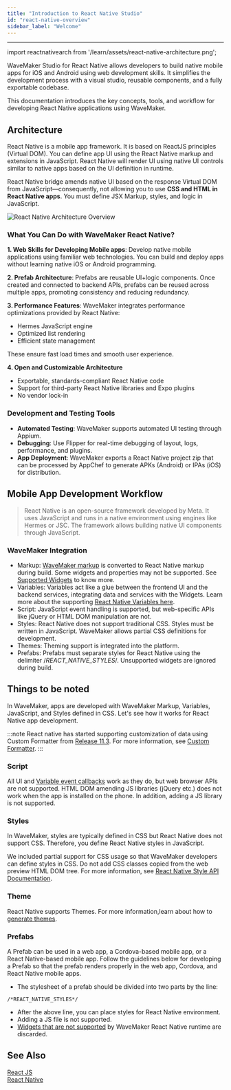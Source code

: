 ```yaml
---
title: "Introduction to React Native Studio"
id: "react-native-overview"
sidebar_label: "Welcome"
---
```

---

import reactnativearch from '/learn/assets/react-native-architecture.png';

WaveMaker Studio for React Native allows developers to build native mobile apps for iOS and Android using web development skills. It simplifies the development process with a visual studio, reusable components, and a fully exportable codebase.

This documentation introduces the key concepts, tools, and workflow for developing React Native applications using WaveMaker.

## Architecture

React Native is a mobile app framework. It is based on ReactJS principles (Virtual DOM). You can define app UI using the React Native markup and extensions in JavaScript. React Native will render UI using native UI controls similar to native apps based on the UI definition in runtime.

React Native bridge amends native UI based on the response Virtual DOM from JavaScript—consequently, not allowing you to use **CSS and HTML in React Native apps**. You must define JSX Markup, styles, and logic in JavaScript.

<img 
  src={reactnativearch}
  alt="React Native Architecture Overview"
  className="doc-responsive-image-big"
/>


### What You Can Do with WaveMaker React Native?

**1. Web Skills for Developing Mobile apps**: Develop native mobile applications using familiar web technologies. You can build and deploy apps without learning native iOS or Android programming.

**2. Prefab Architecture**: Prefabs are reusable UI+logic components. Once created and connected to backend APIs, prefabs can be reused across multiple apps, promoting consistency and reducing redundancy.

**3. Performance Features**: WaveMaker integrates performance optimizations provided by React Native:

- Hermes JavaScript engine
- Optimized list rendering
- Efficient state management

These ensure fast load times and smooth user experience. 

**4. Open and Customizable Architecture**

- Exportable, standards-compliant React Native code
- Support for third-party React Native libraries and Expo plugins
- No vendor lock-in

### Development and Testing Tools

- **Automated Testing**: WaveMaker supports automated UI testing through Appium.
- **Debugging**: Use Flipper for real-time debugging of layout, logs, performance, and plugins.
- **App Deployment**: WaveMaker exports a React Native project zip that can be processed by AppChef to generate APKs (Android) or IPAs (iOS) for distribution.

## Mobile App Development Workflow

> React Native is an open-source framework developed by Meta. It uses JavaScript and runs in a native environment using engines like Hermes or JSC. The framework allows building native UI components through JavaScript.

### WaveMaker Integration

- Markup: [WaveMaker markup](/learn/app-development/ui-design/page-artefacts#page-markup) is converted to React Native markup during build. Some widgets and properties may not be supported. See [Supported Widgets](/learn/react-native/supported-widgets) to know more. 
- Variables: Variables act like a glue between the frontend UI and the backend services, integrating data and services with the Widgets. Learn more about the supporting [React Native Variables here](/learn/react-native/supported-variables).
- Script: JavaScript event handling is supported, but web-specific APIs like jQuery or HTML DOM manipulation are not.
- Styles: React Native does not support traditional CSS. Styles must be written in JavaScript. WaveMaker allows partial CSS definitions for development.
- Themes: Theming support is integrated into the platform.
- Prefabs: Prefabs must separate styles for React Native using the delimiter /*REACT_NATIVE_STYLES*/. Unsupported widgets are ignored during build.

## Things to be noted

In WaveMaker, apps are developed with WaveMaker Markup, Variables, JavaScript, and Styles defined in CSS. Let's see how it works for React Native app development.



:::note
React native has started supporting customization of data using Custom Formatter from [Release 11.3](/learn/wavemaker-release-notes/v11-3-0). For more information, see [Custom Formatter](/learn/app-development/variables/custom-formatter).
:::

### Script

All UI and [Variable event callbacks](/learn/app-development/variables/accessing-elements-via-javascript) work as they do, but web browser APIs are not supported. HTML DOM amending JS libraries (jQuery etc.) does not work when the app is installed on the phone. In addition, adding a JS library is not supported.

### Styles

In WaveMaker, styles are typically defined in CSS but React Native does not support CSS. Therefore, you define React Native styles in JavaScript.

We included partial support for CSS usage so that WaveMaker developers can define styles in CSS. Do not add CSS classes copied from the web preview HTML DOM tree. For more information, see [React Native Style API Documentation](https://www.wavemakeronline.com/app-runtime/latest/rn/style-docs/widgets/basic/anchor/).

### Theme

React Native supports Themes. For more information,learn about how to [generate themes](/learn/react-native/theme).

### Prefabs

A Prefab can be used in a web app, a Cordova-based mobile app, or a React Native-based mobile app. Follow the guidelines below for developing a Prefab so that the prefab renders properly in the web app, Cordova, and React Native mobile apps.

- The stylesheet of a prefab should be divided into two parts by the line:

``` /*REACT_NATIVE_STYLES*/ ```

- After the above line, you can place styles for React Native environment.
- Adding a JS file is not supported.
- [Widgets that are not supported](/learn/react-native/supported-widgets) by WaveMaker React Native runtime are discarded.

## See Also

[React JS](https://reactjs.org/)  
[React Native](https://reactnative.dev/)    